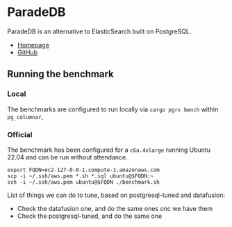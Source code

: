 # ParadeDB

ParadeDB is an alternative to ElasticSearch built on PostgreSQL.

- [Homepage](https://paradedb.com)
- [GitHub](https://github.com/paradedb/paradedb)

## Running the benchmark

### Local

The benchmarks are configured to run locally via `cargo pgrx bench` within `pg_columnar`,

### Official

The benchmark has been configured for a `c6a.4xlarge` running Ubuntu 22.04 and can be run without attendance.

```
export FQDN=ec2-127-0-0-1.compute-1.amazonaws.com
scp -i ~/.ssh/aws.pem *.sh *.sql ubuntu@$FQDN:~
ssh -i ~/.ssh/aws.pem ubuntu@$FQDN ./benchmark.sh
```


List of things we can do to tune, based on postgresql-tuned and datafusion:

- Check the datafusion one, and do the same ones onc we have them
- Check the postgresql-tuned, and do the same one
